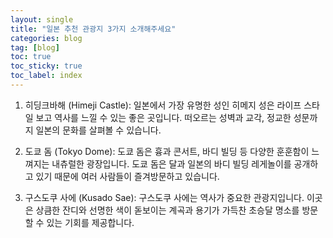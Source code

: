 ```yaml
---
layout: single
title: "일본 추천 관광지 3가지 소개해주세요"
categories: blog
tag: [blog]
toc: true
toc_sticky: true
toc_label: index
---
```




1. 히딩크바해 (Himeji Castle): 일본에서 가장 유명한 성인 히메지 성은 라이프 스타일 보고 역사를 느낄 수 있는 좋은 곳입니다. 떠오르는 성벽과 교각, 정교한 성문까지 일본의 문화를 살펴볼 수 있습니다.

2. 도쿄 돔 (Tokyo Dome): 도쿄 돔은 흉과 콘서트, 바디 빌딩 등 다양한 훈훈함이 느껴지는 내츄럴한 광장입니다. 도쿄 돔은 달과 일본의 바디 빌딩 레게놀이를 공개하고 있기 때문에 여러 사람들이 즐겨방문하고 있습니다.

3. 구스도쿠 사에 (Kusado Sae): 구스도쿠 사에는 역사가 중요한 관광지입니다. 이곳은 상큼한 잔디와 선명한 색이 돋보이는 계곡과 용기가 가득찬 초승달 명소를 방문할 수 있는 기회를 제공합니다.